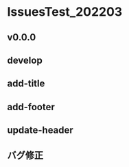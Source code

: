 # IssuesTest_202203

## v0.0.0

## develop

## add-title

## add-footer

## update-header


## バグ修正
